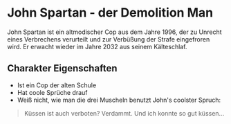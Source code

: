 # John Spartan - der Demolition Man
John Spartan ist ein altmodischer Cop aus dem Jahre 1996, der zu Unrecht eines Verbrechens verurteilt und zur Verbüßung der Strafe eingefroren wird. Er erwacht wieder im Jahre 2032 aus seinem Kälteschlaf.
## Charakter Eigenschaften
* Ist ein Cop der alten Schule
* Hat coole Sprüche drauf
* Weiß nicht, wie man die drei Muscheln benutzt
John's coolster Spruch:
> Küssen ist auch verboten? Verdammt. Und ich konnte so gut küssen...
